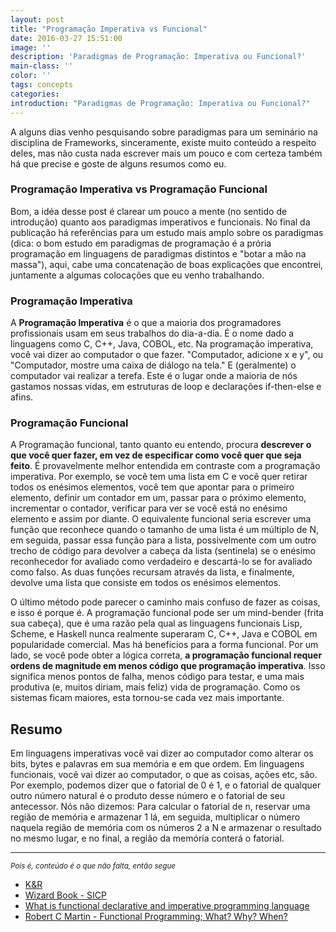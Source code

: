 ```yaml
---
layout: post
title: "Programação Imperativa vs Funcional"
date: 2016-03-27 15:51:00
image: ''
description: 'Paradigmas de Programação: Imperativa ou Funcional?'
main-class: '' 
color: ''
tags: concepts
categories:
introduction: "Paradigmas de Programação: Imperativa ou Funcional?"
---
```


A alguns dias venho pesquisando sobre paradigmas para um seminário na disciplina de Frameworks, sinceramente,
existe muito conteúdo a respeito deles, mas não custa nada escrever mais um pouco e com certeza também há que precise
e goste de alguns resumos como eu.

### Programação Imperativa vs Programação Funcional

Bom, a idéa desse post é clarear um pouco a mente (no sentido de introdução) quanto aos paradigmas imperativos e funcionais.
No final da publicação há referências para um estudo mais amplo sobre os paradigmas (dica: o bom estudo em paradigmas de
programação é a prória programação em linguagens de paradigmas distintos e "botar a mão na massa"), aqui, cabe uma concatenação
de boas explicações que encontrei, juntamente a algumas colocações que eu venho trabalhando.

### Programação Imperativa

A **Programação Imperativa** é o que a maioria dos programadores profissionais usam em seus trabalhos do dia-a-dia.
É o nome dado a linguagens como C, C++, Java, COBOL, etc. Na programação imperativa, você vai dizer ao computador o que fazer.
"Computador, adicione x e y", ou "Computador, mostre uma caixa de diálogo na tela." E (geralmente) o computador vai realizar a terefa.
Este é o lugar onde a maioria de nós gastamos nossas vidas, em estruturas de loop e declarações if-then-else e afins.

### Programação Funcional

A Programação funcional, tanto quanto eu entendo, procura **descrever o que você quer fazer, em vez de especificar como você quer que seja
feito**. É provavelmente melhor entendida em contraste com a programação imperativa.
Por exemplo, se você tem uma lista em C e você quer retirar todos os enésimos elementos, você tem que apontar para o primeiro elemento, 
definir um contador em um, passar para o próximo elemento, incrementar o contador, verificar para ver se você está no enésimo 
elemento e assim por diante. O equivalente funcional seria escrever uma função que reconhece quando o tamanho de uma lista é
um múltiplo de N, em seguida, passar essa função para a lista, possivelmente com um outro trecho de código para devolver a cabeça 
da lista (sentinela) se o enésimo reconhecedor for avaliado como verdadeiro e descartá-lo se for avaliado como falso.
As duas funções recursam através da lista, e finalmente, devolve uma lista que consiste em todos os enésimos elementos.

O último método pode parecer o caminho mais confuso de fazer as coisas, e isso é porque é. A programação funcional pode ser
um mind-bender (frita sua cabeça), que é uma razão pela qual as linguagens funcionais Lisp, Scheme, e Haskell nunca realmente
superaram C, C++, Java e COBOL em popularidade comercial. Mas há benefícios para a forma funcional. Por um lado, 
se você pode obter a lógica correta, **a programação funcional requer ordens de magnitude em menos código que programação imperativa**.
Isso significa menos pontos de falha, menos código para testar, e uma mais produtiva (e, muitos diriam, mais feliz) vida de programação.
Como os sistemas ficam maiores, esta tornou-se cada vez mais importante.

## Resumo
Em linguagens imperativas você vai dizer ao computador como alterar os bits, bytes e palavras em sua memória e em que ordem.
Em linguagens funcionais, você vai dizer ao computador, o que as coisas, ações etc, são. Por exemplo, podemos dizer que o fatorial
de 0 é 1, e o fatorial de qualquer outro número natural é o produto desse número e o fatorial de seu antecessor. Nós não dizemos: 
Para calcular o fatorial de n, reservar uma região de memória e armazenar 1 lá, em seguida, multiplicar o número naquela região 
de memória com os números 2 a N e armazenar o resultado no mesmo lugar, e no final, a região da memória conterá o fatorial.

***
<sub>*Pois é, conteúdo é o que não falta, então segue*</sub>

- [K&R](https://pt.wikipedia.org/wiki/The_C_Programming_Language)
- [Wizard Book - SICP](https://mitpress.mit.edu/sicp/)
- [What is functional declarative and imperative programming language](http://stackoverflow.com/questions/602444/what-is-functional-declarative-and-imperative-programming)
- [Robert C Martin - Functional Programming; What? Why? When?](https://www.youtube.com/watch?v=7Zlp9rKHGD4)
